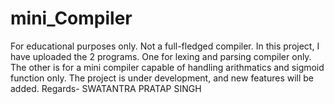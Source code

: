 # mini_Compiler
For educational purposes only.
Not a full-fledged compiler.
In this project, I have uploaded the 2 programs.
One for lexing and parsing compiler only.
The other is for a mini compiler capable of handling arithmatics and sigmoid function only.
The project is under development, and new features will be added.
Regards- SWATANTRA PRATAP SINGH
